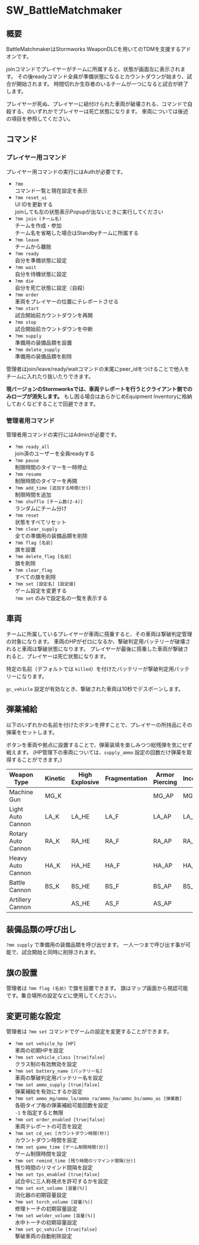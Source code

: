 # SW_BattleMatchmaker
## 概要
BattleMatchmakerはStormworks WeaponDLCを用いてのTDMを支援するアドオンです。

joinコマンドでプレイヤーがチームに所属すると、状態が画面左に表示されます。
その後readyコマンド全員が準備状態になるとカウントダウンが始まり、試合が開始されます。
時間切れか生存者のいるチームが一つになると試合が終了します。

プレイヤーが死ぬ、プレイヤーに紐付けられた車両が破壊される、コマンドで自殺する、のいずれかでプレイヤーは死亡状態になります。
車両については後述の項目を参照してください。


## コマンド
### プレイヤー用コマンド
プレイヤー用コマンドの実行にはAuthが必要です。

- `?mm`<br>
  コマンド一覧と現在設定を表示
- `?mm reset_ui`<br>
  UI IDを更新する<br>
  joinしても左の状態表示Popupが出ないときに実行してください
- `?mm join (チーム名)`<br>
  チームを作成・参加<br>
  チーム名を省略した場合はStandbyチームに所属する
- `?mm leave`<br>
  チームから離脱
- `?mm ready`<br>
  自分を準備状態に設定
- `?mm wait`<br>
  自分を待機状態に設定
- `?mm die`<br>
  自分を死亡状態に設定（自殺）
- `?mm order`<br>
  車両をプレイヤーの位置にテレポートさせる
- `?mm start`<br>
  試合開始前カウントダウンを再開
- `?mm stop`<br>
  試合開始前カウントダウンを中断
- `?mm supply`<br>
  準備用の装備品類を設置
- `?mm delete_supply`<br>
  準備用の装備品類を削除

管理者はjoin/leave/ready/waitコマンドの末尾にpeer_idをつけることで他人をチームに入れたり抜いたりできます。

**現バージョンのStormworksでは、車両テレポートを行うとクライアント側でのみロープが消失します。**
もし困る場合はあらかじめEquipment Inventoryに格納しておくなどすることで回避できます。


### 管理者用コマンド
管理者用コマンドの実行にはAdminが必要です。

- `?mm ready_all`<br>
  join済のユーザーを全員readyする
- `?mm pause`<br>
  制限時間のタイマーを一時停止
- `?mm resume`<br>
  制限時間のタイマーを再開
- `?mm add_time [追加する時間(分)]`<br>
  制限時間を追加
- `?mm shuffle [チーム数(2-4)]`<br>
  ランダムにチーム分け
- `?mm reset`<br>
  状態をすべてリセット
- `?mm clear_supply`<br>
  全ての準備用の装備品類を削除
- `?mm flag [名前]`<br>
  旗を設置
- `?mm delete_flag [名前]`<br>
  旗を削除
- `?mm clear_flag`<br>
  すべての旗を削除
- `?mm set [設定名] [設定値]`<br>
  ゲーム設定を変更する<br>
  `?mm set` のみで設定名の一覧を表示する


## 車両
チームに所属しているプレイヤーが車両に搭乗すると、その車両は撃破判定管理の対象になります。
車両のHPがゼロになるか、撃破判定用バッテリーが破壊されると車両は撃破状態になります。
プレイヤーが最後に搭乗した車両が撃破されると、プレイヤーは死亡状態になります。

特定の名前（デフォルトでは `killed`）を付けたバッテリーが撃破判定用バッテリーになります。

`gc_vehicle` 設定が有効なとき、撃破された車両は10秒でデスポーンします。

## 弾薬補給
以下のいずれかの名前を付けたボタンを押すことで、プレイヤーの所持品にその弾薬をセットします。

ボタンを車両や拠点に設置することで、弾薬装填を楽しみつつ総残弾を気にせず戦えます。
(HP管理下の車両については、`supply_ammo` 設定の回数だけ弾薬を取得することができます。)

| Weapon Type        |     | Kinetic | High Explosive | Fragmentation | Armor Piercing | Incendiary |
| ------------------ | --- | ------- | -------------- | ------------- | -------------- | ---------- |
| Machine Gun        |     | MG_K    |                |               | MG_AP          | MG_I       |
| Light Auto Cannon  |     | LA_K    | LA_HE          | LA_F          | LA_AP          | LA_I       |
| Rotary Auto Cannon |     | RA_K    | RA_HE          | RA_F          | RA_AP          | RA_I       |
| Heavy Auto Cannon  |     | HA_K    | HA_HE          | HA_F          | HA_AP          | HA_I       |
| Battle Cannon      |     | BS_K    | BS_HE          | BS_F          | BS_AP          | BS_I       |
| Artillery Cannon   |     |         | AS_HE          | AS_F          | AS_AP          |            |


## 装備品類の呼び出し
`?mm supply` で準備用の装備品類を呼び出せます。
一人一つまで呼び出す事が可能で、試合開始と同時に削除されます。


## 旗の設置
管理者は `?mm flag (名前)` で旗を設置できます。
旗はマップ画面から視認可能です。集合場所の設定などに使用してください。


## 変更可能な設定
管理者は `?mm set` コマンドでゲームの設定を変更することができます。

- `?mm set vehicle_hp [HP]`<br>
  車両の初期HPを設定
- `?mm set vehicle_class [true|false]`<br>
  クラス制の有効無効を設定
- `?mm set battery_name [バッテリー名]`<br>
  車両の撃破判定用バッテリー名を設定
- `?mm set ammo_supply [true|false]`<br>
  弾薬補給を有効にするか設定
- `?mm set ammo_mg/ammo_la/ammo_ra/ammo_ha/ammo_bs/ammo_as [弾薬数]`<br>
  各砲タイプ毎の弾薬補給可能回数を設定<br>
  `-1` を指定すると無限
- `?mm set order_enabled [true|false]`<br>
  車両テレポートの可否を設定
- `?mm set cd_sec [カウントダウン時間(秒)]`<br>
  カウントダウン時間を設定
- `?mm set game_time [ゲーム制限時間(分)]`<br>
  ゲーム制限時間を設定
- `?mm set remind_time [残り時間のリマインド間隔(分)]`<br>
  残り時間のリマインド間隔を設定
- `?mm set tps_enabled [true|false]`<br>
  試合中に三人称視点を許可するかを設定
- `?mm set ext_volume [容量(%)]`<br>
  消化器の初期容量設定
- `?mm set torch_volume [容量(%)]`<br>
  修理トーチの初期容量設定
- `?mm set welder_volume [容量(%)]`<br>
  水中トーチの初期容量設定
- `?mm set gc_vehicle [true|false]`<br>
  撃破車両の自動削除設定
